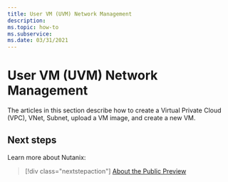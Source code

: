 ```yaml
---
title: User VM (UVM) Network Management 
description:  
ms.topic: how-to
ms.subservice:  
ms.date: 03/31/2021
---
```


# User VM (UVM) Network Management 
The articles in this section describe how to create a Virtual Private Cloud (VPC), VNet, Subnet, upload a VM image, and create a new VM. 
 
## Next steps

Learn more about Nutanix:

> [!div class="nextstepaction"]
> [About the Public Preview](about-the-public-preview.md)
